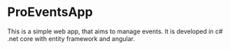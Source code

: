 # ProEventsApp

This is a simple web app, that aims to manage events. It is developed in c# .net core with entity framework and angular.
